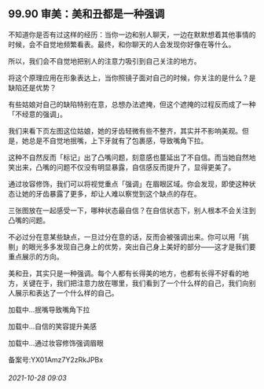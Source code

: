 ## 99.90 审美：美和丑都是一种强调
不知道你是否有过这样的经历：当你一边和别人聊天，一边在默默想着其他事情的时候，会不自觉地频繁看表。最终，和你聊天的人会发现你好像在等什么。



所以，我们会不自觉地把别人的注意力吸引到自己关注的地方。



将这个原理应用在形象表达上，当你照镜子面对自己的时候，你关注的是什么？是缺陷还是优势？



有些姑娘对自己的缺陷特别在意，总想办法遮掩，但这个遮掩的过程反而成了一种「不经意的强调」。



我们来看下页左图这位姑娘，她的牙齿轻微有些不整齐，其实并不影响美观。但是，她总是不自觉地抿嘴，上下牙就有了包裹感，导致嘴角下拉。



这种不自然反而「标记」出了凸嘴问题，刻意感也蔓延出了不自信。而当她自然地笑出来，凸嘴的问题不仅没有明显暴露，自信感反而提升了，显得更美了。



通过妆容修饰，我们可以将视觉重点「强调」在眉眼区域。你会发现，即使这种状态让她的牙齿暴露了更多，却让人难以察觉到这个缺点的存在。



三张图放在一起感受一下，哪种状态最自信？在自信状态下，别人根本不会关注到凸嘴的问题。



不必过分在意某些缺点，一旦过分在意的话，反而会被强调出来。你可以用「挑剔」的眼光多多发现自己身上的优势，突出自己身上美好的部分——这才是我们要重点展示的方向。



美和丑，其实只是一种强调。每个人都有长得美的地方，也都有长得不好看的地方，关键在于，我们把注意力放在哪里，我们看到了一个什么样的自己，我们向别人展示和表达了一个什么样的自己。



![]()加载中...抿嘴导致嘴角下拉
 



![]()加载中...自信的笑容提升美感
 



![]()加载中...通过妆容修饰强调眉眼
 



备案号:YX01Amz7Y2zRkJPBx


###### 2021-10-28 09:03
